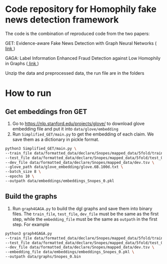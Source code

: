 <h1> Code repository for Homophily fake news detection framework </h1>

The code is the combination of reproduced code from the two papers: 

GET: Evidence-aware Fake News Detection with Graph Neural Networks (<a href = "https://arxiv.org/pdf/2201.06885.pdf"> link </a>)

GAGA: Label Information Enhanced Fraud Detection against Low Homophily in Graphs (<a href = "https://arxiv.org/pdf/2302.10407.pdf"> link </a>)

Unzip the data and preprocessed data, the run file are in the folders

# How to run
## Get embeddings fron GET
1. Go to https://nlp.stanford.edu/projects/glove/ to download glove embedding file and put it into `data/glove/embedding`
2. Run `Simplified_GET/main.py` to get the embedding of each claim. We save them as a dictionary in pickle format.
``` bash
python3 Simplified_GET/main.py \
--train_file data/formatted_data/declare/Snopes/mapped_data/5fold/train_0.tsv \
--test_file data/formatted_data/declare/Snopes/mapped_data/5fold/test_0.tsv \
--dev_file data/formatted_data/declare/Snopes/mapped_data/dev.tsv \
--glove_path data/glove_embedding/glove.6B.100d.txt \
--batch_size 8 \
--epochs 10 \
--outpath data/embeddings/embeddings_Snopes_0.pkl
```

## Build the graphs
1. Run `graph4GAGA.py` to build the dgl graphs and save them into binary files. The `train_file`, `test_file`, `dev_file` must be the same as the first step, while the `embedding_file` must be the same as `outpath` in the first step. For example
``` bash
python3 graph4GAGA.py 
--train_file data/formatted_data/declare/Snopes/mapped_data/5fold/train_0.tsv \
--test_file data/formatted_data/declare/Snopes/mapped_data/5fold/test_0.tsv \
--dev_file data/formatted_data/declare/Snopes/mapped_data/dev.tsv \
--embedding_file data/embeddings/embeddings_Snopes_0.pkl \
--outpath data/graphs/Snopes_0.bin